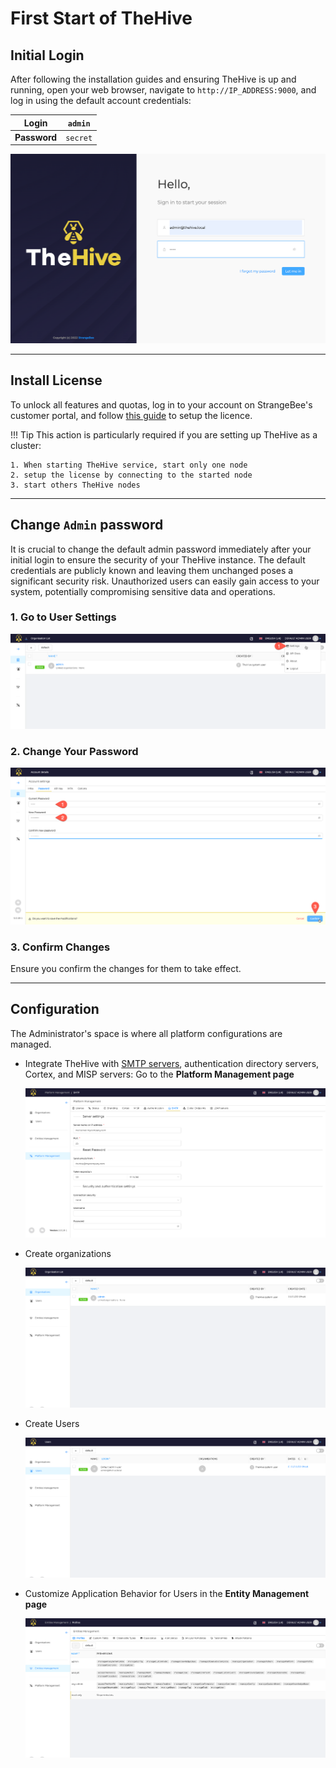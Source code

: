 # First Start of TheHive


## Initial Login

After following the installation guides and ensuring TheHive is up and running, open your web browser, navigate to ``http://IP_ADDRESS:9000``, and log in using the default account credentials:

| **Login**    | `admin`  |
|--------------|----------|
| **Password** | `secret` |

![](../images/administration-guides/first-start-login.png)

---

## Install License

To unlock all features and quotas, log in to your account on StrangeBee's customer portal, and follow [this guide](../installation/activate-license.md) to setup the licence.

!!! Tip
    This action is particularly required if you are setting up TheHive as a cluster: 
    
    1. When starting TheHive service, start only one node
    2. setup the license by connecting to the started node
    3. start others TheHive nodes

---

## Change `Admin` password

It is crucial to change the default admin password immediately after your initial login to ensure the security of your TheHive instance. The default credentials are publicly known and leaving them unchanged poses a significant security risk. Unauthorized users can easily gain access to your system, potentially compromising sensitive data and operations.

### 1. Go to User Settings

![](../images/administration-guides/first-start-change-user-settings.png)

### 2. Change Your Password

![](../images/administration-guides/first-start-change-password.png)

### 3. Confirm Changes

Ensure you confirm the changes for them to take effect.

---

## Configuration

The Administrator's space is where all platform configurations are managed.

* Integrate TheHive with [SMTP servers](./smtp.md), authentication directory servers, Cortex, and MISP servers: Go to the **Platform Management page**

    ![](../images/administration-guides/first-start-platform-management.png)

* Create organizations

    ![](../images/administration-guides/first-start-organizations.png)

* Create Users

    ![](../images/administration-guides/first-start-users.png)

* Customize Application Behavior for Users in the **Entity Management page**

    ![](../images/administration-guides/first-start-entities-management.png)